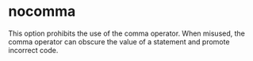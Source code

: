 # nocomma

This option prohibits the use of the comma operator. When misused, the
comma operator can obscure the value of a statement and promote
incorrect code.
